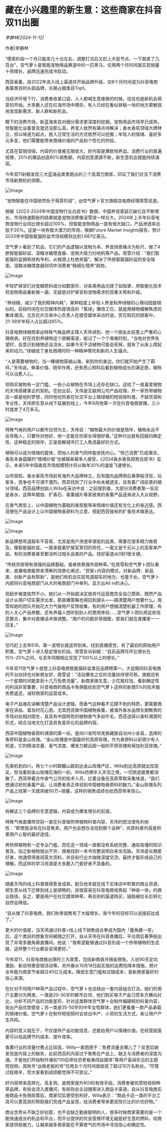 # 藏在小兴趣里的新生意：这些商家在抖音双11出圈

*李静林|2024-11-12|*

作者|李静林

“摸索阶段一个月只能卖几十台左右，调整打法后又赶上大促节点，一下就卖了几百台”，空气萝卜是智能宠物用品赛道中的一匹黑马，仅用两个月时间就实现销量十倍增长，品牌迅速完成冷启动。

西苔香薰，自2022年进入线上渠道并开始品牌升级，仅8个月时间成为抖音电商香薰类目的头部品牌，长期占据类目Top1。

当经济环境下行，消费者收紧口袋，人人都喊生意难做的时候，往往也是新机会萌芽的开始。大多数人还在红海市场中搏杀，有人已经在看似铁板一块的地方更敏锐地发现新需求、新人群和新机会。

眼下的消费市场，新蓝海来自对细分需求更深度的挖掘。宠物用品市场早已成熟，但智能化设备普及度还没那么高，养宠人依然有痛点待解决；香水香氛领域大牌林立，但以味道为起点，嵌入日常生活的方式依然可以挖掘；年轻人的情绪、喜好多元多变，他们需要能带来情绪价值的产品和个性化的供给。

尤其在营销领域，内容的价值被无限放大，好内容是爆款培养皿。消费行业的普遍规律，20%的爆品创造80%销售额，内容创意源源不断，新生意机会就能持续涌现。

今年双11剁椒发现三大蓝海品类里跑出的三个高潜力商家，印证了我们对当下消费市场新商机的洞察。

![Image](https://p3-sign.toutiaoimg.com/tos-cn-i-6w9my0ksvp/9c3164dfcb4246c4a85fffccf62a4fb0~tplv-tt-shrink:640:0.image?lk3s=06827d14&traceid=2024111219554011ED0DDB7C338E97AC9F&x-expires=2147483647&x-signature=JAisxUnal5t0fRInv4yp04QXbaA%3D)

“宠物智能在中国依然处于萌芽阶段”，@空气萝卜官方旗舰店电商经理周雪说道。

根据《2023-2024年中国宠物行业白皮书》数据，中国养宠家庭已破亿且不断增长。市场快速膨胀的结果就是宠物消费像滚雪球一样壮大，2024年上半年抖音电商宠物行业同比增长超过100%。但智能宠物用品一直有很大缺口，产品渗透率远低于20%。这是一块有极大潜力的市场，根据Future Market Insights报告，预计2033年中国智能猫砂盆市场规模将达到1.687亿美元。

空气萝卜看到了机会。它们的产品逻辑以宠物为本、养宠场景痛点为标尺，做了4款智能猫砂盆、湿粮冰箱喂食器、宠物大吸力扫地机等产品。周雪介绍：“我们智能猫砂盆拥有结构专利，从根源上杜绝夹猫”，解决了传统智能猫砂盆的安全隐患。湿粮冰箱喂食器则切中消费者“精细化喂养”趋势。

![Image](https://p3-sign.toutiaoimg.com/tos-cn-i-6w9my0ksvp/7bbe405931c6420c986bd2d5cbfd23d7~tplv-tt-shrink:640:0.image?lk3s=06827d14&traceid=2024111219554011ED0DDB7C338E97AC9F&x-expires=2147483647&x-signature=BIah%2Frv4HABsDcZna%2B3zi8NQal8%3D)

年轻铲屎官们对宠粮原料成分如数家珍、对各类用品功效了如指掌，用智能化技术将宠物用品重新做一遍，无疑是对铲屎官和宠物需求的双重关照和升级。

“养绿植，减少了我的精神内耗”，某种程度上年轻人养宠和养绿植的心理动因是相似的。前段时间在社交媒体热度很高的「蕉绿」爆改工位，就是用植物缓解焦虑的集体潮流。北京花卉交易中心负责人在接受媒体采访时说，赏花购花的顾客中，21-39岁年轻人占比超过65%。

抖音电商绿植商家@特殊气候品牌主理人天伟讲到，他一个朋友此前患上严重的心理疾病，好在找到养植物这个疏解渠道，挺过了一个个艰难时刻，“当他对世界失望时，会意识到植物还没浇水，如果今天不浇植物可能会死掉，就有了从床上爬起来的动力。”绿植成了身处困境时的一种精神寄托和新的人生锚点。

“人是需要植物的，当一棵植物穿越山海，来到你的身边，你们就开始产生了羁绊。”天伟说。审美价值、陪伴作用，还有悉心照料后看到植物成长的满足感，植物可以治愈人心。

但购买植物有一定门槛，一些小众植物在市场上还存在缺口。这给了一直喜爱植物的天伟搭建事业的契机。在创业前，天伟是互联网公司产品经理，开一家热带植物店一直是他的梦想，同时他也热衷在社交平台上做绿植的短视频科普。不缺货源和专业性，天伟把生意从线下延展到线上，今年9月他第一次在抖音电商直播，三小时就卖了4万多元。

![Image](https://p3-sign.toutiaoimg.com/tos-cn-i-6w9my0ksvp/16cdf003eb3f4ac980247f879975a984~tplv-tt-shrink:640:0.image?lk3s=06827d14&traceid=2024111219554011ED0DDB7C338E97AC9F&x-expires=2147483647&x-signature=p012xLY%2FcGCcj%2BCBczLNN6%2Fi2ZI%3D)

特殊气候的用户以都市白领为主，天伟说：“植物最大的价值是陪伴，植物永远不会背叛人，只要你对他好，他一定能在你家长得很好看。”这种付出就有回报的确定性，这种稳定的陪伴，正是疏解城市打工人焦虑最好的方式。

植物可以成为情绪的载体，而怡人的香气同样能安抚内心。“悦己消费”已成潮流，香氛本身蕴藏的“情绪价值”也被越来越多人接受。《2024香水香氛趋势白皮书》显示，未来5年中国香氛市场规模预计将以每年20%的速度飞速增长。

众所周知，香水香氛市场前有海外大品牌林立，后有国内品牌雨后春笋般浮现，玩家多，竞争也不可谓不激烈。西苔找到了行业中尚未被透支，且有着广阔前景的细分领域。西苔品牌创始人Willa在采访中说：之前提到香，大部分消费者第一反应是香水，这两年蜡烛、扩香石、香薰蜡片等家居类的香薰产品逐渐进入大众视野。

在香气类型上，以中国植物为基础的香型能带来情绪价值还有文化上的亲近感。西苔便在产品设计上以中国植物香原料为立意，搭配西苔独有的扩香技术做表达。

![Image](https://p3-sign.toutiaoimg.com/tos-cn-i-6w9my0ksvp/2f8cdbbdfa73404582b5a0c9ede860fc~tplv-tt-shrink:640:0.image?lk3s=06827d14&traceid=2024111219554011ED0DDB7C338E97AC9F&x-expires=2147483647&x-signature=zVLkKq4MrNYmQEZEn2dG1DlNDB0%3D)

![Image](https://p3-sign.toutiaoimg.com/tos-cn-i-6w9my0ksvp/2327591d873245bca3b4cd27e7e16f00~tplv-tt-shrink:640:0.image?lk3s=06827d14&traceid=2024111219554011ED0DDB7C338E97AC9F&x-expires=2147483647&x-signature=IIbYVKX%2FrVa1OYSNmbH%2B2iSohVg%3D)

新品牌想弯道超车不容易，尤其是用户渗透率很低的品类，需要花很多精力做普及。像智能猫砂盆，一面承载着铲屎官真切的担忧，一面又是千元以上的高客单产品，有的消费者甚至都没听过相关品类的产品。找好渠道从0到1很关键。

“传统货架得有很强的品牌基础，或者依靠强外部种草。”在周雪和空气萝卜团队看来，直播电商能带来清晰的场景化阐述，“货架+内容的模式，对新品牌、新品类、创新产品有帮助”，是她们有机会实现弯道超车的地方。也基于此，空气萝卜内部将抖音电商部门从大的电商部门中单列，显示出All in的决心。

但起步难度依然不小。她们从一开始就决定放弃代运营商完全自己摸索，既然产品设计从用户切实需求出发，那直播策略也得回到源头——搞清楚用户想要什么。周雪和她的团队开始花大力气做用户反馈收集，有的用户想搞清楚机器工作原理，有的人关心产品参数，还有养猫人想听到别人的使用体验......空气萝卜团队把这些信息整合，集中对直播话术做调整。“用户的问题非常细致，那我们就在直播里一一回复。”

![Image](https://p3-sign.toutiaoimg.com/tos-cn-i-6w9my0ksvp/38d95649413742099832a88e68d5bb23~tplv-tt-shrink:640:0.image?lk3s=06827d14&traceid=2024111219554011ED0DDB7C338E97AC9F&x-expires=2147483647&x-signature=sGfT2JmAwA0r1mrnTWEYJ8I3bMs%3D)

恰巧赶上去年618，第一波增长就这样到来。找到直播感觉，有了最初的原始用户积累，空气萝卜进入稳定增长阶段。周雪告诉剁椒：“目前品牌月环比增长在15%-20%之间，与去年同期相比实现了100%以上的增长。”

今年双11空气萝卜就登上抖音电商智能猫砂盆类目品牌榜第一。大促期间抖音电商的平台扶持也对新商友好，周雪说：“活动爆发之后的流量扶持很可观，旗舰店有一个星期时间能拿到十几万免费流量”，新商家做生意，少花冤枉钱、看到确定性的利润非常重要，抖音电商的商品卡免佣能给到空气萝卜这样的新商5%的技术服务费返还，减轻商家的运营成本。

电子产品难在讲解清楚产品设计逻辑，而香气这种看不见摸不到的特质，更需要商家在讲品、普及时花心思。尤其西苔做中国植物香薰，被海外香水品牌长期教育的市场对此相对陌生，且具有中国特色的植物香气多如牛毛，西苔选择以香料溯源的形式，结合当地文化打造具有差异化的品牌内容。

西苔中国植物香原料溯源的第一站，是四川省阿坝羌族藏族自治州小金县，选择的香原料是金山玫瑰。“金山玫瑰是中国最好的高原玫瑰，作为香原料以前很少有人知道，它的精油含量、香气浓度、爆发力都远超一般的平原玫瑰和保加利亚玫瑰。”

![Image](https://p3-sign.toutiaoimg.com/tos-cn-i-6w9my0ksvp/997ccf57b12f4f54a25df30e77fd7dfe~tplv-tt-shrink:640:0.image?lk3s=06827d14&traceid=2024111219554011ED0DDB7C338E97AC9F&x-expires=2147483647&x-signature=B%2Fh3SyUKxk6MqPPqd%2F5tiW3AGPI%3D)

先乘机到四川，再七个小时颠簸山路到达金山玫瑰产区，Willa到达高原就出现高反，但当看到金山玫瑰花海的一刻，Willa仿佛步入天空之境，一切旅途疲惫都消散了。西苔带着合作香气公司的技术人员，扛着设备在高原萃取采集味道，“我们想通过好的香薰产品，让消费者真正体验到中国植物香原料的魅力。”金山玫瑰系列产品上线第一天就突破50万+销量，这样的销售成绩也给西苔带来信心。

![Image](https://p3-sign.toutiaoimg.com/tos-cn-i-6w9my0ksvp/26b795b788cd412a949f35305b17df8b~tplv-tt-shrink:640:0.image?lk3s=06827d14&traceid=2024111219554011ED0DDB7C338E97AC9F&x-expires=2147483647&x-signature=1s991K5GqQrdDcvL%2FrfsxfSI9Xs%3D)

拆解这三个品牌的生意逻辑，内容成为爆发增长的前提。

特殊气候直播带货前一直在抖音做热带植物科普内容，天伟的想法很有利他性：“即使我没有在抖音售卖，用户也会想办法找到那个品种”，优质科普内容是积累用户心智的最好途径。

养热带植物有一定专业门槛，而在这一领域一直都没有系统完整、通俗易懂的知识普及。加之新植物层出不穷，很难找到一本书完整说明白来龙去脉。天伟是长期爱好者，他通常得查阅英文资料，并且和行业大咖做深度交流，最终才能形成自己的理解。而这样的学习资源是大多数入门爱好者不具备的。

![Image](https://p3-sign.toutiaoimg.com/tos-cn-i-6w9my0ksvp/7a85783f5a114935b4ac1110ed786e8c~tplv-tt-shrink:640:0.image?lk3s=06827d14&traceid=2024111219554011ED0DDB7C338E97AC9F&x-expires=2147483647&x-signature=EW1S3F7NA6%2Fh6ztuvORfzNCtLFs%3D)

随着天伟的线上科普做得愈发成熟，配合他本就在线下实体店中积累的商业资源，把生意从线下迁移到线上是顺畅的，且很容易在抖音电商培育起「种收一体」的商业路径。反之，要是用户在社交媒体种草，再去别的渠道购买，链路被拉长后转化自然会降低。

“自从做了抖音电商，我们秋季销售有了大幅增长，我今年的目标可以说提前达成了。”

更大的价值是，当天伟通过科普+线上线下销售组合拳成为国内「鹿角蕨一哥」后，这个类目的想象空间被随之打开，自从天伟在抖音直播后，平台雨后春笋般出现了非常多鹿角蕨直播间，他说：“我希望能够通过抖音形成一个热带植物的生态链，这样整个行业都会变得更好。”

今年双11，抖音电商推出限时三大政策，包括新商首月佣金限免、入驻90天定向激励、新店特惠营销活动等。另外像从10月18日起实施的运费险降本措施，预计全年能为商家节省超过40亿元成本。降低生意门槛和试错成本，是新商家最好的信心来源。

在针对不同用户种草产品过程中，空气萝卜也总结出一套内容组合打法。她们的用户主要分为两类，一类是20-30岁的都市白领，他们购买电子产品习惯多方横向对比，分析不同产品的功能差异，针对这类群体空气萝卜会制作偏硬核的科普内容，突出产品优势壁垒；另一类是35-50岁的中年女性群体，她们更看重一款产品承载的情绪价值，空气萝卜在制作短视频时会突出中产、小资的生活方式，来让用户产生共鸣。

内容的意义就在于，不仅提供产品功能信息，还能给用户以情绪价值。在经营层面更可以给品牌节约成本、提升效率。

香薰行业的流量付费占比较高，Willa一直困惑于：免费流量去哪儿了？反思后她发现是内容上的缺失，此前西苔的内容过于聚焦在产品上，缺乏与消费者的深度沟通。于是他们开始制作诸如“00后带社恐老板勇闯自媒体”等用户喜闻乐见的主题短视频，其账号“@我老板的号”仅用五个月时间就收获了超过10万名粉丝，“尽管过程艰辛，但大家看到成绩都觉得不可思议。”

好内容带来高转化、高复购，是商家提升ROI的有效手段。消费者被优质短视频种草品牌，有些会流入直播间，有些则会主动搜索进入商品卡渠道。自从抖音电商实施商品卡免佣政策后，商家切实感受到利好，Willa表示：“商品卡这一类的平台工具可以更高效的帮助我们完成产品呈现，给消费者带来更高性价比的价优好物。”

商业世界从不缺乏好创意，也不会缺乏勤奋聪明的人，很多时候商家需要的是一个能快速成长的机会和平台，而平台提供的优良营商环境无疑是好生意的燃料，给商家提供助推力，让越来越多商家能在不算景气的市场中寻找信心和确定性。

